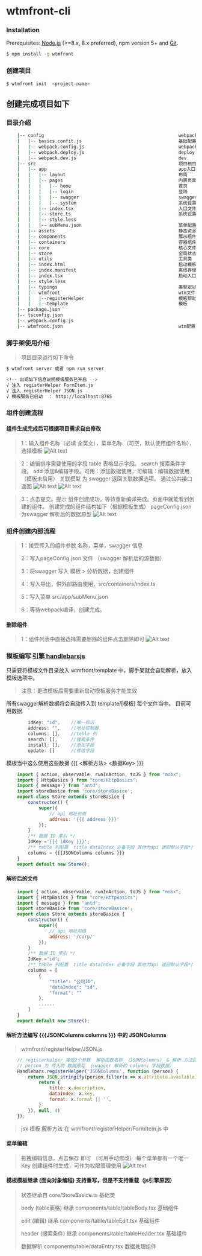 <!-- npm publish . --registry http://registry.npmjs.org  -->

# wtmfront-cli 

### Installation

Prerequisites: [Node.js](https://nodejs.org/en/) (>=8.x, 8.x preferred), npm version 5+ and [Git](https://git-scm.com/).

``` bash
$ npm install -g wtmfront
```

### 创建项目

``` bash
$ wtmfront init  <project-name>
```
## 创建完成项目如下
### 目录介绍

``` bash
    |-- config                                                  webpack 配置文件
    |   |-- basics.confit.js                                    基础配置
    |   |-- webpack.config.js                                   webpack跳转入口
    |   |-- webpack.deploy.js                                   deploy
    |   |-- webpack.dev.js                                      dev
    |-- src                                                     项目根目录
    |   |-- app                                                 app入口
    |   |   |-- layout                                          布局
    |   |   |-- pages                                           内置页面
    |   |   |   |-- home                                        首页
    |   |   |   |-- login                                       登陆
    |   |   |   |-- swagger                                     swagger解析
    |   |   |   |-- system                                      系统设置
    |   |   |-- index.tsx                                       入口文件
    |   |   |-- store.ts                                        系统设置基础状态
    |   |   |-- style.less                                      
    |   |   |-- subMenu.json                                    菜单配置文件
    |   |-- assets                                              静态资源
    |   |-- components                                          展示组件        
    |   |-- containers                                          容器组件
    |   |-- core                                                核心文件
    |   |-- store                                               全局状态
    |   |-- utils                                               工具类
    |   |-- index.html                                          启动模板
    |   |-- index.manifest                                      离线存储文件（未启用）
    |   |-- index.tsx                                           启动入口
    |   |-- style.less                                          
    |   |-- typings                                             类型定以
    |   |-- wtmfront                                            wtm文件
    |   |   |--registerHelper                                   模板帮助方法
    |   |   |--template                                         模板
    |-- package.json                 
    |-- tsconfig.json                                
    |-- webpack.config.js                                                                
    |-- wtmfront.json                                           wtm配置                             
```

### 脚手架使用介绍
>项目目录运行如下命令
``` bash
$ wtmfront server 或者 npm run server

<!-- 出现如下信息说明模板服务已开启 -->
√ 注入 registerHelper FormItem.js
√ 注入 registerHelper JSON.js
√ 模板服务已启动  ： http://localhost:8765

```

### 组件创建流程
#### 组件生成完成后可根据项目需求自由修改
>1：输入组件名称（必填 全英文），菜单名称 （可空，默认使用组件名称），选择模板
![Alt text](https://raw.githubusercontent.com/LengYXin/samsundot-cli/master/doc/img/1.png)

>2：编辑排序需要使用的字段
>table  表格显示字段。
>search 搜索条件字段。
>add    添加&编辑字段。可用：添加数据使用，可编辑：编辑数据使用（模板未启用）
>关联模型 为 swagger 返回关联数据选项。 通过公共接口返回
![Alt text](https://raw.githubusercontent.com/LengYXin/samsundot-cli/master/doc/img/2.png)
![Alt text](https://raw.githubusercontent.com/LengYXin/samsundot-cli/master/doc/img/3.png)

>3：点击提交。提示 组件创建成功。等待重新编译完成。页面中就能看到创建的组件。
>创建完成的组件结构如下（根据模板生成）
>pageConfig.json 为swagger 解析后的数据原型
![Alt text](https://raw.githubusercontent.com/LengYXin/samsundot-cli/master/doc/img/5.png)
### 组件创建内部流程
>1：接受传入的组件参数 名称，菜单，swagger 信息
>
>2：写入pageConfig.json 文件 （swagger 解析后的源数据）
>
>3：将swagger 写入 模板 > 分析数据，创建组件
>
>4：写入导出，供外部路由使用，src/containers/index.ts
>
>5：写入菜单 src/app/subMenu.json  
>
>6：等待webpack编译，创建完成。

#### 删除组件
>1：组件列表中直接选择需要删除的组件点击删除即可
![Alt text](https://raw.githubusercontent.com/LengYXin/samsundot-cli/master/doc/img/4.png)


### 模板编写  [引擎 handlebarsjs](http://handlebarsjs.com/) 
只需要将模板文件目录放入 wtmfront/template 中，脚手架就会自动解析，放入模板选项中。
>注意：更改模板后需要重新启动模板服务才能生效

所有swagger解析数据将会自动传入到 template/[模板] 每个文件当中。
目前可用数据
``` js
        idKey: "id",    //唯一标识
        address: "",    //地址控制器
        columns: [],    //teble 列
        search: [],     //搜索条件
        install: [],    //添加字段
        update: []      //修改字段
```
模板当中这么使用这些数据  {{{ <解析方法> <数据Key> }}}
``` jsx
    import { action, observable, runInAction, toJS } from "mobx";
    import { HttpBasics } from "core/HttpBasics";
    import { message } from "antd";
    import storeBasice from 'core/storeBasice';
    export class Store extends storeBasice {
        constructor() {
            super({
                // api 地址前缀
                address: '{{{ address }}}'
            });
        }
        /** 数据 ID 索引 */
        IdKey ='{{{ idKey }}}';
        /** table 列配置  title dataIndex 必备字段 其他为api 返回默认字段*/
        columns = {{{JSONColumns columns }}}
    }
    export default new Store();
```
#### 解析后的文件 
``` jsx
    import { action, observable, runInAction, toJS } from "mobx";
    import { HttpBasics } from "core/HttpBasics";
    import { message } from "antd";
    import storeBasice from 'core/storeBasice';
    export class Store extends storeBasice {
        constructor() {
            super({
                // api 地址前缀
                address: '/corp/'
            });
        }
        /** 数据 ID 索引 */
        IdKey ='id';
        /** table 列配置  title dataIndex 必备字段 其他为api 返回默认字段*/
        columns = [
            {
                "title": "公司ID",
                "dataIndex": "id",
                "format": ""
            },
            ......
        ]
    }
    export default new Store();
```
#### 解析方法编写 {{{JSONColumns columns }}} 中的 JSONColumns
>wtmfront/registerHelper/JSON.js
``` js
    // registerHelper 接受2个参数  解析函数名称 （JSONColumns） & 解析 方法回调 返回解析后数据
    // person 为 传入的 数据原型 （swagger 解析的 columns 字段数据）
    Handlebars.registerHelper('JSONColumns', function (person) {
        return JSON.stringify(person.filter(x => x.attribute.available).map(x => {
            return {
                title: x.description,
                dataIndex: x.key,
                format: x.format || '',
            }
        }), null, 4)
    });

```
>jsx 模板 解析方法 在 wtmfront/registerHelper/FormItem.js 中


#### 菜单编辑
>拖拽编辑信息，点击保存 即可 （可用手动修改）
>每个菜单都有一个唯一Key 创建组件时生成，可作为权限管理使用
![Alt text](https://raw.githubusercontent.com/LengYXin/samsundot-cli/master/doc/img/6.png)

#### 模板模板继承  (面向对象编程) 支持重写，但是不支持重载（js引擎原因）
>状态继承自  core/StoreBasice.ts 基础类
>
>body (table表格) 继承  components/table/tableBody.tsx    基础组件
>
>edit (编辑) 继承  components/table/tableEdit.tsx         基础组件
>
>header (搜索条件)  继承  components/table/tableHeader.tsx 基础组件
>
>数据解析           components/table/dataEntry.tsx         数据处理组件

